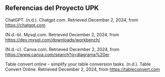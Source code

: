## Referencias del Proyecto UPK

ChatGPT. (n.d.). Chatgpt.com. Retrieved December 2, 2024, from https://chatgpt.com

(N.d.-b). Mysql.com. Retrieved December 2, 2024, from https://dev.mysql.com/downloads/workbench/

(N.d.-c). Canva.com. Retrieved December 2, 2024, from https://www.canva.com/search?q=diagrama%20er

Table convert online - simplify your table conversion tasks. (n.d.). Table Convert Online. Retrieved December 2, 2024, from https://tableconvert.com
